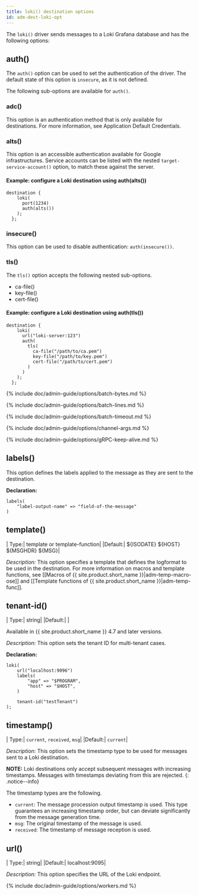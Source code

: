 ```yaml
---
title: loki() destination options
id: adm-dest-loki-opt
---
```


The `loki()` driver sends messages to a Loki Grafana database and has the following options:

## auth()

The `auth()` option can be used to set the authentication of the driver. The default state of this option is `insecure`, as it is not defined.

The following sub-options are available for `auth()`.

### adc()

This option is an authentication method that is only available for destinations. For more information, see Application Default Credentials.

### alts()

This option is an accessible authentication available for Google infrastructures. Service accounts can be listed with the nested `target-service-account()` option, to match these against the server.

#### Example: configure a Loki destination using auth(alts())

```config
destination {
    loki(
      port(1234)
      auth(alts())
    );
  };
```

### insecure()

This option can be used to disable authentication: `auth(insecure())`.

### tls()

The `tls()` option accepts the following nested sub-options.
* ca-file()
* key-file()
* cert-file()

#### Example: configure a Loki destination using auth(tls())

```config
destination {
    loki(
      url("loki-server:123")
      auth(
        tls(
          ca-file("/path/to/ca.pem")
          key-file("/path/to/key.pem")
          cert-file("/path/to/cert.pem")
        )
      )
    );
  };
```

{% include doc/admin-guide/options/batch-bytes.md %}

{% include doc/admin-guide/options/batch-lines.md %}

{% include doc/admin-guide/options/batch-timeout.md %}

{% include doc/admin-guide/options/channel-args.md %}

{% include doc/admin-guide/options/gRPC-keep-alive.md %}

## labels()

This option defines the labels applied to the message as they are sent to the destination.

**Declaration:**

```config
labels(
    "label-output-name" => "field-of-the-message"
)
```

## template()

|   Type:|       template or template-function|
|Default:| ${ISODATE} ${HOST} ${MSGHDR} ${MSG}|

*Description:* This option specifies a template that defines the logformat to be used in the destination. For more information on macros and template functions, see [[Macros of {{ site.product.short_name }}|adm-temp-macro-ose]] and [[Template functions of {{ site.product.short_name }}|adm-temp-func]].

## tenant-id()

|   Type:|     string|
|Default:|           |

Available in {{ site.product.short_name }} 4.7 and later versions.

*Description:* This option sets the tenant ID for multi-tenant cases.

**Declaration:**

```config
loki(
    url("localhost:9096")
    labels(
        "app" => "$PROGRAM",
        "host" => "$HOST",
    )

    tenant-id("testTenant")
);
```

## timestamp()

|   Type:|     `current`, `received`, `msg`|
|Default:|                        `current`|

*Description:* This option sets the timestamp type to be used for messages sent to a Loki destination.

**NOTE:** Loki destinations only accept subsequent messages with increasing timestamps. Messages with timestamps deviating from this are rejected.
{: .notice--info}

The timestamp types are the following.

* `current`: The message procession output timestamp is used. This type guarantees an increasing timestamp order, but can deviate significantly from the message generation time.
* `msg`: The original timestamp of the message is used.
* `received`: The timestamp of message reception is used.

## url()

|   Type:|         string|
|Default:| localhost:9095|

*Description:* This option specifies the URL of the Loki endpoint.

{% include doc/admin-guide/options/workers.md %}
